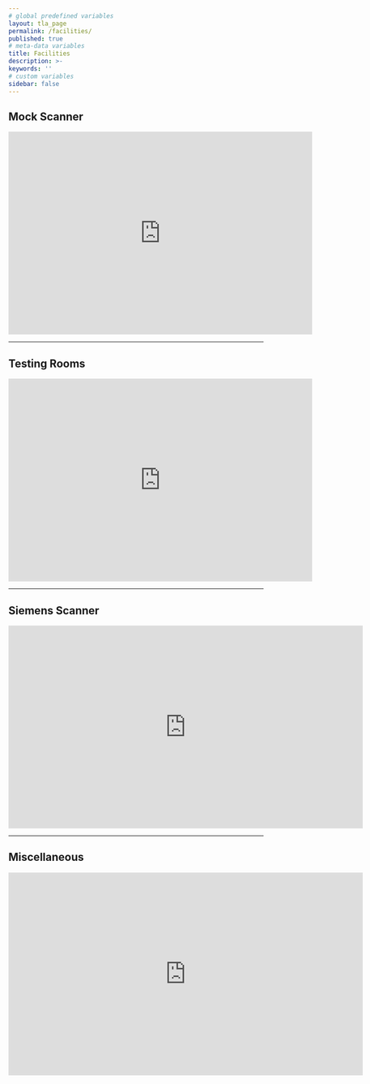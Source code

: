```yaml
---
# global predefined variables
layout: tla_page
permalink: /facilities/
published: true
# meta-data variables
title: Facilities
description: >-
keywords: ''
# custom variables
sidebar: false
---
```

## Mock Scanner
<div align="center"><iframe src="https://albumizr.com/a/SMJl" scrolling="no" frameborder="0" allowfullscreen width="600" height="400"></iframe></div>

___

## Testing Rooms
<div align="center"><iframe src="https://albumizr.com/a/2w5v" scrolling="no" frameborder="0" allowfullscreen width="600" height="400"></iframe></div>

___

## Siemens Scanner
<div align="center"><iframe src="https://albumizr.com/a/Va-v" scrolling="no" frameborder="0" allowfullscreen width="700" height="400"></iframe></div>

___

## Miscellaneous
<div align="center"><iframe src="https://albumizr.com/a/gngD" scrolling="no" frameborder="0" allowfullscreen width="700" height="400"></iframe></div>
